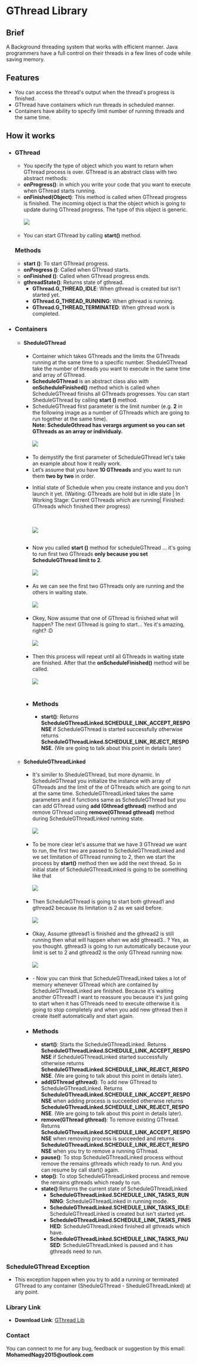 <h1>GThread Library</h1>

<h2>Brief</h2>

<p>A Background threading system that works with efficient manner. Java programmers have a full control on their threads in a few lines of code while saving memory.</p>

<h2>Features</h2>
		<ul>
			<li>
				You can access the thread's output when the thread's progress is finished.
			</li>
			<li>
				GThread have containers which run threads in scheduled manner.
			</li>
			<li>
		      		Containers have ability to specify limit number of running threads and the same time.
			</li>
		</ul>

<h2>How it works</h2>
	<ul>
		<li>
			<h3>GThread</h3>
			<ul>
				<li>
					You specify the type of object which you want to return when GThread process is over.
				GThread is an abstract class with two abstract methods: 
				</li>
				<li>
					<b>onProgress()</b>: in which you write your code that you want to execute when GThread starts running.
				</li>
				<li>
					<b>onFinished(Object)</B>: This method is called when GThread progress is finished. The incoming object is that the object which is going to update during GThread progress. The type of this object is generic.
				</br></br>
				<img src = "https://i.imgur.com/S9KCsB3.png"/>
				</br></br>
				</li>
				<li>
					You can start GThread by calling <b>start()</b> method.
				</li>
			</ul>
			<h3>Methods</h3>
			<ul>
				<li>
					<b>start ()</b>: To start GThread progress.
				</li>
				<li>
					<b>onProgress ()</b>: Called when GThread starts.
				</li>
				<li>
					<b>onFinished ()</b>: Called when GThread progress ends.
				</li>
				<li>
					<b>gthreadState()</b>: Returns state of gthread.
					<ul>
						<li>
							<b>GThread.G_THREAD_IDLE</b>: When gthread is created but isn't started yet.
						</li>
						<li>
							<b>GThread.G_THREAD_RUNNING</b>: When gthread is running.
						</li>
						<li>
							<b>GThread.G_THREAD_TERMINATED</b>: When gthread work is completed.
						</li>
					</ul>
				</li>
			</ul>
	</li>
	<li>
		<h3>Containers</h3>
		<ul>
			<li>
				<h4>SheduleGThread</h4>
				<ul>
					<li>
						Container which takes GThreads and the limits the GThreads running at the same time to a specific number. SheduleGThread take the number of threads you want to execute in the same time and array of GThread.
					</li>
					<li>
						<b>ScheduleGThread</b> is an abstract class also with <b>onScheduleFinished()</b> method which is called when ScheduleGThread finishs all GThreads progresses. You can start SheduleGThread by calling <b>start ()</b> method.
					</li>
					<li>
						ScheduleGThread first parameter is the limit number (e.g. <b>2</b> in the following image as a number of GThreads which are going to run together at the same time).</br>
					<b>Note: ScheduleGthread has verargs argument so you can set GThreads as an array or individualy.</b></br></br>
					<img src="https://i.imgur.com/Cc01G3i.png"/>
					</br></br>
					</li>
					<li>
	To demystify the first parameter of ScheduleGThread let's take an example about how it really work.
					</li>
					<li>
						Let’s assume that you have <b>10 GThreads</b> and you want to run them <b>two by two</b> in order.
					</li>
					<li>
						<p>Initial state of Schedule when you create instance and you don't launch it yet. (Waiting: GThreads are hold but in idle state | In Working Stage: Current GThreads which are running| Finished: GThreads which finished their progress)<p>
						</br></br>
						<img src= "https://i.imgur.com/BR7pnfB.png"/>
						</br></br>
					</li>
					<li>
						Now you called <b>start ()</b> method for scheduleGThread ... it's going to run first two GThreads <b>only because you set ScheduleGThread limit to 2</b>.
						</br></br>
						<img src= "https://i.imgur.com/ToN7UYe.png"/>
						</br></br>
					</li>
					<li>
						As we can see the first two GThreads only are running and the others in waiting state.
						</br></br>
						<img src= "https://i.imgur.com/NfDPAvJ.png"/>
						</br></br>
					</li>
					<li>
						Okey, Now assume that one of GThread is finished what will happen? The next GThread is going to start... Yes it's amazing, right? :D 
						</br></br>
						<img src= "https://i.imgur.com/mzVeXgM.png"/>
						</br></br>
					</li>
					<li>
						Then this process will repeat until all GThreads in waiting state are finished. After that the <b>onScheduleFinished()</b> method will be called.
						</br></br>
						<img src="https://i.imgur.com/QicMb32.png"/>
						</br></br>
					</li>
					<li>
						<h3>Methods</h3>
						<ul>
							<li>
								<b>start()</b>: Returns <b>ScheduleGThreadLinked.SCHEDULE_LINK_ACCEPT_RESPONSE</b> if ScheduleGThread is started successfully otherwise returns <b>ScheduleGThreadLinked.SCHEDULE_LINK_REJECT_RESPONSE</b>. (We are going to talk about this point in details later)
							</li>
						</ul>
					</li>
				</ul>
			</li>
			<li>
				<h4>ScheduleGThreadLinked</h4>
				<ul>
					<li>
						It's similer to SheduleGThread, but more dynamic. In ScheduleGThread you initialize the instance with array of GThreads and the limit of the of GThreads which are going to run at the same time. ScheduleGThreadLinked takes the same parameters and it functions same as ScheduleGThread but you can add GThread using <b>add (Gthread gthread)</b> method and remove GThread using <b>remove(GThread gthread)</b> method during ScheduleGThreadLinked running state.
						</br></br>
						<img src="https://i.imgur.com/YQAkqnN.png"/>
						</br></br>
					</li>
					<li>
						To be more clear let's assume that we have 3 GThread we want to run, the first two are passed to ScheduleGThreadLinked and we set limitation of GThread running to 2, then we start the process by <b>start()</b> method then we add the next thread. So in initial state of ScheduleGThreadLinked is going to be something like that
						</br></br>
						<img src="https://i.imgur.com/wWYadaJ.png"/>
						</br></br>
					</li>
					<li>
						Then ScheduleGThread is going to start both gthread1 and gthread2 because its limitation is 2 as we said before. 
						</br></br>
						<img src="https://i.imgur.com/Hj552q7.png"/>
						</br></br>
					</li>
					<li>
						Okay, Assume gthread1 is finished and the gthread2 is still running then what will happen when we add gthread3.. ? Yes, as you thought. gthread3 is going to run automatically because your limit is set to 2 and gthread2 is the only GThread running now.
						</br></br>
						<img src="https://i.imgur.com/W0pdl29.png"/>
						</br></br>
					</li>
					<li>
						- Now you can think that ScheduleGThreadLinked takes a lot of memory whenever GThread which are contained by ScheduleGThreadLinked are finished. Because it's waiting another GThread!! I want to reassure you because it's just going to start when it has GThreads need to execute otherwise it is going to stop completely and when you add new gthread then it create itself automatically and start again. 
					</li>
					<li>
						<h3>Methods</h3>
						<ul>
							<li>
								<b>start()</b>: Starts the ScheduleGThreadLinked. Returns <b>ScheduleGThreadLinked.SCHEDULE_LINK_ACCEPT_RESPONSE</b> if ScheduleGThreadLinked started successfully otherwise returns <b>ScheduleGThreadLinked.SCHEDULE_LINK_REJECT_RESPONSE</b>. (We are going to talk about this point in details later).
							</li>
							<li>
								<b>add(GThread gthread)</b>: To add new GThread to ScheduleGThreadLinked. Returns 	<b>ScheduleGThreadLinked.SCHEDULE_LINK_ACCEPT_RESPONSE</b> when adding process is succeeded otherwise returns <b>ScheduleGThreadLinked.SCHEDULE_LINK_REJECT_RESPONSE</b>. (We are going to talk about this point in details later).
							</li>
							<li>
								<b>remove(GThread gthread)</b>: To remove existing GThread. Returns <b>ScheduleGThreadLinked.SCHEDULE_LINK_ACCEPT_RESPONSE</b> when removing process is succeeded and returns <b>ScheduleGThreadLinked.SCHEDULE_LINK_REJECT_RESPONSE</b> when you try to remove a running GThread.
							</li>
							<li>
								<b>pause()</b>: To stop ScheduleGThreadLinked process without remove the remains gthreads which ready to run. And you can resume by call start() again.
							</li>
							<li>
								<b>stop()</b>: To stop ScheduleGThreadLinked process and remove the remains gthreads which ready to run.
							</li>
							<li>
								<b>state()</b>:Returns the current state of ScheduleGThreadLinked
								<ul>
									<li>
										<b>ScheduleGThreadLinked.SCHEDULE_LINK_TASKS_RUNNING</b>: ScheduleGThreadLinked in running mode.
									</li>
									<li>
										<b>ScheduleGThreadLinked.SCHEDULE_LINK_TASKS_IDLE</b>: ScheduleGThreadLinked is created but isn't started yet.
									</li>
									<li>
										<b>ScheduleGThreadLinked.SCHEDULE_LINK_TASKS_FINISHED</b>: ScheduleGThreadLinked finished all gthreads which have.
									</li>
									<li>
										<b>ScheduleGThreadLinked.SCHEDULE_LINK_TASKS_PAUSED</b>: ScheduleGThreadLinked is paused and it has gthreads need to run.
									</li>
								</ul>
							</li>
						</ul>
					</li>
				</ul>
			</li>
		</ul>
	</li>
</ul>	
<h3> ScheduleGThread Exception </h3>
<ul>
	<li>
		This exception happen when you try to add a running or terminated GThread to any container (SheduleGThread - SheduleGThreadLinked) at any point.
	</li>
</ul>
<h3> Library Link</h3>
<ul>
	<li>
		<b>Download Link</b>: <a href="https://github.com/MohamedNagyMostafa/GThread-JavaLibrary/releases/tag/GThread-v1.0.0">GThread Lib</a>
	</li>
</ul>
<h3> Contact</h3>
<p> You can connect to me for any bug, feedback or suggestion by this email: <b>MohamedNagy2015@outlook.com</b></p>
	
